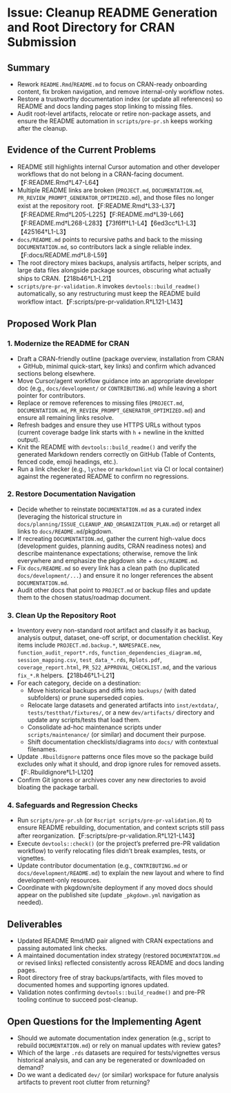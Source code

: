 # Issue: Cleanup README Generation and Root Directory for CRAN Submission

## Summary
- Rework `README.Rmd`/`README.md` to focus on CRAN-ready onboarding content, fix broken navigation, and remove internal-only workflow notes.
- Restore a trustworthy documentation index (or update all references) so README and docs landing pages stop linking to missing files.
- Audit root-level artifacts, relocate or retire non-package assets, and ensure the README automation in `scripts/pre-pr.sh` keeps working after the cleanup.

## Evidence of the Current Problems
- README still highlights internal Cursor automation and other developer workflows that do not belong in a CRAN-facing document.【F:README.Rmd†L47-L64】
- Multiple README links are broken (`PROJECT.md`, `DOCUMENTATION.md`, `PR_REVIEW_PROMPT_GENERATOR_OPTIMIZED.md`), and those files no longer exist at the repository root.【F:README.Rmd†L33-L37】【F:README.Rmd†L205-L225】【F:README.md†L39-L66】【F:README.md†L268-L283】【73f6ff†L1-L4】【6ed3cc†L1-L3】【425164†L1-L3】
- `docs/README.md` points to recursive paths and back to the missing `DOCUMENTATION.md`, so contributors lack a single reliable index.【F:docs/README.md†L8-L59】
- The root directory mixes backups, analysis artifacts, helper scripts, and large data files alongside package sources, obscuring what actually ships to CRAN.【218b46†L1-L21】
- `scripts/pre-pr-validation.R` invokes `devtools::build_readme()` automatically, so any restructuring must keep the README build workflow intact.【F:scripts/pre-pr-validation.R†L121-L143】

## Proposed Work Plan

### 1. Modernize the README for CRAN
- Draft a CRAN-friendly outline (package overview, installation from CRAN + GitHub, minimal quick-start, key links) and confirm which advanced sections belong elsewhere.
- Move Cursor/agent workflow guidance into an appropriate developer doc (e.g., `docs/development/` or `CONTRIBUTING.md`) while leaving a short pointer for contributors.
- Replace or remove references to missing files (`PROJECT.md`, `DOCUMENTATION.md`, `PR_REVIEW_PROMPT_GENERATOR_OPTIMIZED.md`) and ensure all remaining links resolve.
- Refresh badges and ensure they use HTTPS URLs without typos (current coverage badge link starts with `h` + newline in the knitted output).
- Knit the README with `devtools::build_readme()` and verify the generated Markdown renders correctly on GitHub (Table of Contents, fenced code, emoji headings, etc.).
- Run a link checker (e.g., `lychee` or `markdownlint` via CI or local container) against the regenerated README to confirm no regressions.

### 2. Restore Documentation Navigation
- Decide whether to reinstate `DOCUMENTATION.md` as a curated index (leveraging the historical structure in `docs/planning/ISSUE_CLEANUP_AND_ORGANIZATION_PLAN.md`) or retarget all links to `docs/README.md`/pkgdown.
- If recreating `DOCUMENTATION.md`, gather the current high-value docs (development guides, planning audits, CRAN readiness notes) and describe maintenance expectations; otherwise, remove the link everywhere and emphasize the pkgdown site + `docs/README.md`.
- Fix `docs/README.md` so every link has a clean path (no duplicated `docs/development/...`) and ensure it no longer references the absent `DOCUMENTATION.md`.
- Audit other docs that point to `PROJECT.md` or backup files and update them to the chosen status/roadmap document.

### 3. Clean Up the Repository Root
- Inventory every non-standard root artifact and classify it as backup, analysis output, dataset, one-off script, or documentation checklist. Key items include `PROJECT.md.backup.*`, `NAMESPACE.new`, `function_audit_report*.rds`, `function_dependencies_diagram.md`, `session_mapping.csv`, `test_data_*.rds`, `Rplots.pdf`, `coverage_report.html`, `PR_522_APPROVAL_CHECKLIST.md`, and the various `fix_*.R` helpers.【218b46†L1-L21】
- For each category, decide on a destination:
  - Move historical backups and diffs into `backups/` (with dated subfolders) or prune superseded copies.
  - Relocate large datasets and generated artifacts into `inst/extdata/`, `tests/testthat/fixtures/`, or a new `dev/artifacts/` directory and update any scripts/tests that load them.
  - Consolidate ad-hoc maintenance scripts under `scripts/maintenance/` (or similar) and document their purpose.
  - Shift documentation checklists/diagrams into `docs/` with contextual filenames.
- Update `.Rbuildignore` patterns once files move so the package build excludes only what it should, and drop ignore rules for removed assets.【F:.Rbuildignore†L1-L120】
- Confirm Git ignores or archives cover any new directories to avoid bloating the package tarball.

### 4. Safeguards and Regression Checks
- Run `scripts/pre-pr.sh` (or `Rscript scripts/pre-pr-validation.R`) to ensure README rebuilding, documentation, and context scripts still pass after reorganization.【F:scripts/pre-pr-validation.R†L121-L143】
- Execute `devtools::check()` (or the project’s preferred pre-PR validation workflow) to verify relocating files didn’t break examples, tests, or vignettes.
- Update contributor documentation (e.g., `CONTRIBUTING.md` or `docs/development/README.md`) to explain the new layout and where to find development-only resources.
- Coordinate with pkgdown/site deployment if any moved docs should appear on the published site (update `_pkgdown.yml` navigation as needed).

## Deliverables
- Updated README Rmd/MD pair aligned with CRAN expectations and passing automated link checks.
- A maintained documentation index strategy (restored `DOCUMENTATION.md` or revised links) reflected consistently across README and docs landing pages.
- Root directory free of stray backups/artifacts, with files moved to documented homes and supporting ignores updated.
- Validation notes confirming `devtools::build_readme()` and pre-PR tooling continue to succeed post-cleanup.

## Open Questions for the Implementing Agent
- Should we automate documentation index generation (e.g., script to rebuild `DOCUMENTATION.md`) or rely on manual updates with review gates?
- Which of the large `.rds` datasets are required for tests/vignettes versus historical analysis, and can any be regenerated or downloaded on demand?
- Do we want a dedicated `dev/` (or similar) workspace for future analysis artifacts to prevent root clutter from returning?
